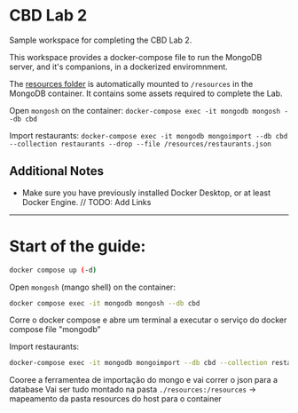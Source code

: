 # CBD Lab 2

Sample workspace for completing the CBD Lab 2.

This workspace provides a docker-compose file to run the MongoDB server, and it's companions, in a dockerized enviromnment.

The [resources folder](resources) is automatically mounted to `/resources` in the MongoDB container.
It contains some assets required to complete the Lab.

Open `mongosh` on the container:
`docker-compose exec -it mongodb mongosh --db cbd`

Import restaurants: 
`docker-compose exec -it mongodb mongoimport --db cbd --collection restaurants --drop --file /resources/restaurants.json`


## Additional Notes

* Make sure you have previously installed Docker Desktop, or at least Docker Engine.
// TODO: Add Links


----

# Start of the guide:

```bash
docker compose up (-d)
```


Open `mongosh` (mango shell) on the container:
```bash
docker compose exec -it mongodb mongosh --db cbd
```
Corre o docker compose e abre um terminal a executar o serviço do docker compose file "mongodb"

Import restaurants: 
```bash
docker-compose exec -it mongodb mongoimport --db cbd --collection restaurants --drop --file /resources/restaurants.json`
```
Cooree a ferramentea de importação do mongo e vai correr o json para a database
Vai ser tudo montado na pasta `./resources:/resources` -> mapeamento da pasta resources do host para o container